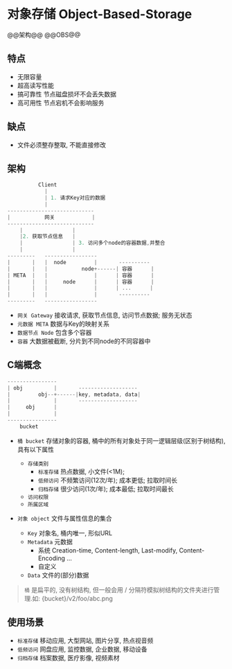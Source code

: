 # 对象存储 Object-Based-Storage

@@架构@@ @@OBS@@

## 特点

- 无限容量
- 超高读写性能
- 搞可靠性 节点磁盘损坏不会丢失数据
- 高可用性 节点宕机不会影响服务

## 缺点

- 文件必须整存整取, 不能直接修改

## 架构

```go
          Client
            |
            | 1. 请求Key对应的数据
            |
----------------------------
|           网关            |
----------------------------
    |                |
    |2. 获取节点信息   |
    |                | 3. 访问多个node的容器数据,并整合
    |                |
---------   -----------------
|       |   |  node         |       ----------
|       |   |           node+------| 容器      |
| META  |   |               |      | 容器      |
|       |   |     node      |      | 容器      |
|       |   |               |      | ...      |
|       |   |               |       ----------
---------   -----------------

```

- `网关 Gateway` 接收请求, 获取节点信息, 访问节点数据; 服务无状态
- `元数据 META` 数据与Key的映射关系
- `数据节点 Node` 包含多个容器
- `容器` 大数据被截断, 分片到不同node的不同容器中

## C端概念

```go
----------------
| obj          |       -------------------
|         obj--+------|key, metadata, data|
|              |       -------------------
|     obj      |
|              |
----------------
    bucket
```

- `桶 bucket` 存储对象的容器, 桶中的所有对象处于同一逻辑层级(区别于树结构), 具有以下属性
  - `存储类别`
    - `标准存储` 热点数据, 小文件(<1M);
    - `低频访问` 不频繁访问(12次/年); 成本更低; 拉取时间长
    - `归档存储` 很少访问(1次/年); 成本最低; 拉取时间最长
  - `访问权限`
  - `所属区域`

- `对象 object` 文件与属性信息的集合
  - `Key` 对象名, 桶内唯一, 形似URL
  - `Metadata` 元数据
    - 系统 Creation-time, Content-length, Last-modify, Content-Encoding ...
    - 自定义
  - `Data` 文件的(部分)数据

> `桶` 是扁平的, 没有树结构, 但一般会用 / 分隔符模拟树结构的文件夹进行管理.如: {bucket}/v2/foo/abc.png

## 使用场景

- `标准存储` 移动应用, 大型网站, 图片分享, 热点视音频
- `低频访问` 网盘应用, 监控数据, 企业数据, 移动设备
- `归档存储` 档案数据, 医疗影像, 视频素材

